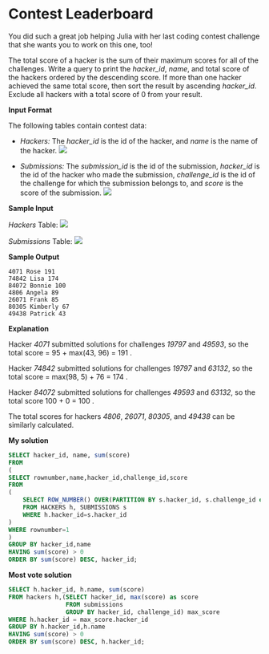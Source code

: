﻿# Contest Leaderboard

You did such a great job helping Julia with her last coding contest challenge that she wants you to work on this one, too!

The total score of a hacker is the sum of their maximum scores for all of the challenges. Write a query to print the  _hacker_id_,  _name_, and total score of the hackers ordered by the descending score. If more than one hacker achieved the same total score, then sort the result by ascending  _hacker_id_. Exclude all hackers with a total score of 0 from your result.

**Input Format**

The following tables contain contest data:

-   _Hackers:_  The  _hacker_id_  is the id of the hacker, and  _name_  is the name of the hacker. 
 ![](https://s3.amazonaws.com/hr-challenge-images/19503/1458522826-a9ddd28469-ScreenShot2016-03-21at6.40.27AM.png)
    
-   _Submissions:_  The  _submission_id_  is the id of the submission,  _hacker_id_  is the id of the hacker who made the submission,  _challenge_id_  is the id of the challenge for which the submission belongs to, and  _score_  is the score of the submission. 
 ![](https://s3.amazonaws.com/hr-challenge-images/19503/1458523022-771511df90-ScreenShot2016-03-21at6.40.37AM.png)
    
**Sample Input**

_Hackers_  Table:
  ![](https://s3.amazonaws.com/hr-challenge-images/19503/1458523374-7ecc39010f-ScreenShot2016-03-21at6.51.56AM.png)

_Submissions_  Table:
  ![](https://s3.amazonaws.com/hr-challenge-images/19503/1458523388-0896218137-ScreenShot2016-03-21at6.51.45AM.png)

**Sample Output**

```
4071 Rose 191
74842 Lisa 174
84072 Bonnie 100
4806 Angela 89
26071 Frank 85
80305 Kimberly 67
49438 Patrick 43
```

**Explanation**

Hacker  _4071_  submitted solutions for challenges  _19797_  and  _49593_, so the total score = 95 + max(43, 96) = 191 .

Hacker  _74842_  submitted solutions for challenges  _19797_  and  _63132_, so the total score = max(98, 5) + 76 = 174 .

Hacker  _84072_  submitted solutions for challenges  _49593_  and  _63132_, so the total score 100 + 0 = 100 .

The total scores for hackers  _4806_,  _26071_,  _80305_, and  _49438_  can be similarly calculated.

**My solution**

```sql
SELECT hacker_id, name, sum(score)
FROM
(
SELECT rownumber,name,hacker_id,challenge_id,score
FROM
(
    SELECT ROW_NUMBER() OVER(PARTITION BY s.hacker_id, s.challenge_id order by s.score DESC) as rownumber, h.name,s.hacker_id,s.challenge_id,s.score
    FROM HACKERS h, SUBMISSIONS s
    WHERE h.hacker_id=s.hacker_id
)
WHERE rownumber=1
)
GROUP BY hacker_id,name
HAVING sum(score) > 0
ORDER BY sum(score) DESC, hacker_id;
```

**Most vote solution**

```sql
SELECT h.hacker_id, h.name, sum(score)
FROM hackers h,(SELECT hacker_id, max(score) as score
                FROM submissions
                GROUP BY hacker_id, challenge_id) max_score
WHERE h.hacker_id = max_score.hacker_id
GROUP BY h.hacker_id,h.name
HAVING sum(score) > 0
ORDER BY sum(score) DESC, h.hacker_id;
```

